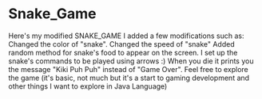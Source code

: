 # Snake_Game
Here's my modified SNAKE_GAME
I added a few modifications such as:
Changed the color of "snake".
Changed the speed of "snake"
Added random method for snake's food to appear on the screen.
I set up the snake's commands to be played using arrows :)
When you die it prints you the message "Kiki Puh Puh" instead of "Game Over".
Feel free to explore the game (it's basic, not much but it's a start to gaming development and other things I want to explore in Java Language)
